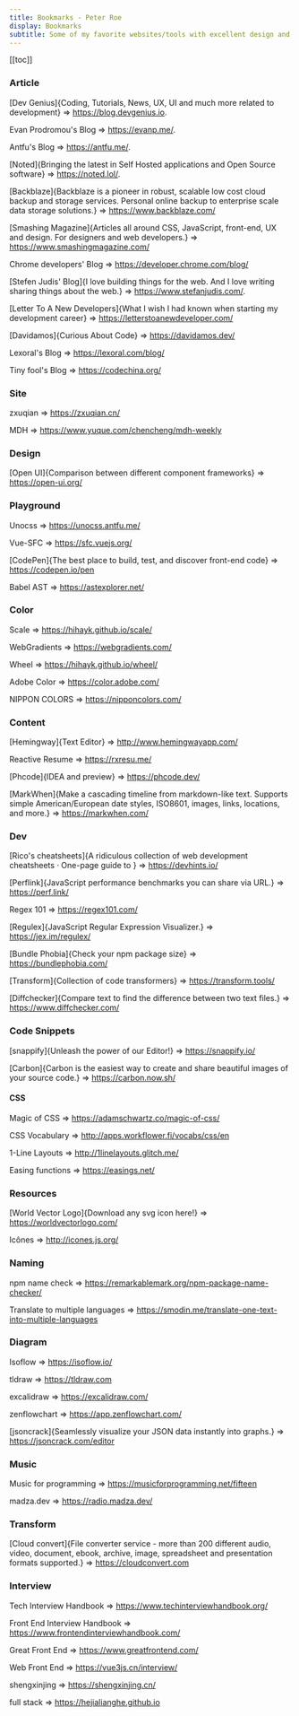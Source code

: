 ```yaml
---
title: Bookmarks - Peter Roe
display: Bookmarks
subtitle: Some of my favorite websites/tools with excellent design and UX that I highly recommend
---
```


[[toc]]

### Article

[Dev Genius]{Coding, Tutorials, News, UX, UI and much more related to development} =>  https://blog.devgenius.io.

Evan Prodromou's Blog => https://evanp.me/. 

Antfu's Blog => https://antfu.me/.

[Noted]{Bringing the latest in Self Hosted applications and Open Source software} => https://noted.lol/.

[Backblaze]{Backblaze is a pioneer in robust, scalable low cost cloud backup and storage services. Personal online backup to enterprise scale data storage solutions.} => https://www.backblaze.com/

[Smashing Magazine]{Articles all around CSS, JavaScript, front-end, UX and design. For designers and web developers.} => https://www.smashingmagazine.com/

Chrome developers' Blog => https://developer.chrome.com/blog/

[Stefen Judis' Blog]{I love building things for the web. And I love writing sharing things about the web.} => https://www.stefanjudis.com/.

[Letter To A New Developers]{What I wish I had known when starting my development career} => https://letterstoanewdeveloper.com/

[Davidamos]{Curious About Code} => https://davidamos.dev/

Lexoral's Blog => https://lexoral.com/blog/

<Chinese/> Tiny fool's Blog => https://codechina.org/ 

### Site

<Chinese/> zxuqian => https://zxuqian.cn/

<Chinese/> MDH => https://www.yuque.com/chencheng/mdh-weekly

### Design

[Open UI]{Comparison between different component frameworks} => https://open-ui.org/

### Playground 

Unocss => https://unocss.antfu.me/

Vue-SFC => https://sfc.vuejs.org/

[CodePen]{The best place to build, test, and discover front-end code} => https://codepen.io/pen

Babel AST => https://astexplorer.net/

### Color

Scale => https://hihayk.github.io/scale/

WebGradients => https://webgradients.com/

Wheel => https://hihayk.github.io/wheel/

Adobe Color => https://color.adobe.com/

NIPPON COLORS => https://nipponcolors.com/

### Content

[Hemingway]{Text Editor} => http://www.hemingwayapp.com/ 

Reactive Resume => https://rxresu.me/

[Phcode]{IDEA and preview} => https://phcode.dev/

[MarkWhen]{Make a cascading timeline from markdown-like text. Supports simple American/European date styles, ISO8601, images, links, locations, and more.} => https://markwhen.com/

### Dev

[Rico's cheatsheets]{A ridiculous collection of web development cheatsheets · One-page guide to } => https://devhints.io/

[Perflink]{JavaScript performance benchmarks you can share via URL.} => https://perf.link/

Regex 101 => https://regex101.com/

[Regulex]{JavaScript Regular Expression Visualizer.} => https://jex.im/regulex/

[Bundle Phobia]{Check your npm package size} => https://bundlephobia.com/ 

[Transform]{Collection of code transformers} => https://transform.tools/

[Diffchecker]{Compare text to find the difference between two text files.} => https://www.diffchecker.com/

### Code Snippets

[snappify]{Unleash the power of our Editor!} => https://snappify.io/

[Carbon]{Carbon is the easiest way to create and share beautiful images of your source code.} => https://carbon.now.sh/

#### CSS

Magic of CSS => https://adamschwartz.co/magic-of-css/

CSS Vocabulary => http://apps.workflower.fi/vocabs/css/en

1-Line Layouts => http://1linelayouts.glitch.me/

Easing functions => https://easings.net/

### Resources

[World Vector Logo]{Download any svg icon here!} => https://worldvectorlogo.com/

Icônes => http://icones.js.org/

### Naming

npm name check => https://remarkablemark.org/npm-package-name-checker/

Translate to multiple languages => https://smodin.me/translate-one-text-into-multiple-languages

### Diagram

Isoflow => https://isoflow.io/

tldraw => https://tldraw.com

excalidraw => https://excalidraw.com/

zenflowchart => https://app.zenflowchart.com/

[jsoncrack]{Seamlessly visualize your JSON data instantly into graphs.} => https://jsoncrack.com/editor

### Music

Music for programming => https://musicforprogramming.net/fifteen

madza.dev => https://radio.madza.dev/

### Transform

[Cloud convert]{File converter service - more than 200 different audio, video, document, ebook, archive, image, spreadsheet and presentation formats supported.} => https://cloudconvert.com

### Interview

Tech Interview Handbook =>  https://www.techinterviewhandbook.org/

Front End Interview Handbook => https://www.frontendinterviewhandbook.com/

Great Front End => https://www.greatfrontend.com/

<Chinese/>Web Front End => https://vue3js.cn/interview/

<Chinese/> shengxinjing => https://shengxinjing.cn/

<Chinese/> full stack => https://hejialianghe.github.io